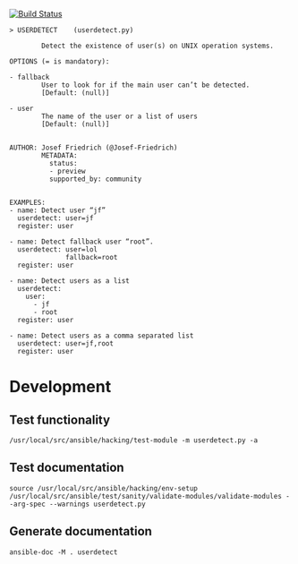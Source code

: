 [![Build Status](https://travis-ci.org/Josef-Friedrich/ansible-module-userdetect.svg?branch=master)](https://travis-ci.org/Josef-Friedrich/ansible-module-userdetect)

```
> USERDETECT    (userdetect.py)

        Detect the existence of user(s) on UNIX operation systems.

OPTIONS (= is mandatory):

- fallback
        User to look for if the main user can’t be detected.
        [Default: (null)]

- user
        The name of the user or a list of users
        [Default: (null)]


AUTHOR: Josef Friedrich (@Josef-Friedrich)
        METADATA:
          status:
          - preview
          supported_by: community


EXAMPLES:
- name: Detect user “jf”
  userdetect: user=jf
  register: user

- name: Detect fallback user “root”.
  userdetect: user=lol
              fallback=root
  register: user

- name: Detect users as a list
  userdetect:
    user:
      - jf
      - root
  register: user

- name: Detect users as a comma separated list
  userdetect: user=jf,root
  register: user
```

# Development

## Test functionality

```
/usr/local/src/ansible/hacking/test-module -m userdetect.py -a
```

## Test documentation

```
source /usr/local/src/ansible/hacking/env-setup
/usr/local/src/ansible/test/sanity/validate-modules/validate-modules --arg-spec --warnings userdetect.py
```

## Generate documentation

```
ansible-doc -M . userdetect
```
